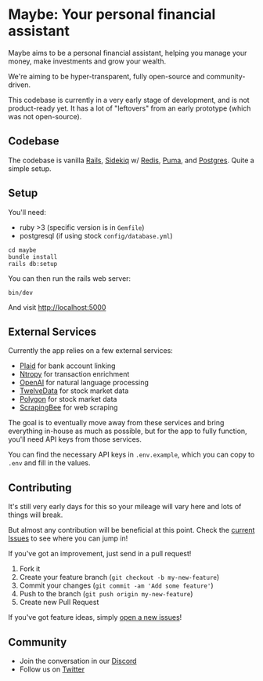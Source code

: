 # Maybe: Your personal financial assistant

Maybe aims to be a personal financial assistant, helping you manage your money, make investments and grow your wealth.

We're aiming to be hyper-transparent, fully open-source and community-driven.

This codebase is currently in a very early stage of development, and is not product-ready yet. It has a lot of "leftovers" from an early prototype (which was not open-source).

## Codebase

The codebase is vanilla [Rails](https://rubyonrails.org/), [Sidekiq](https://sidekiq.org/) w/ [Redis](https://redis.io/), [Puma](http://puma.io/), and [Postgres](https://www.postgresql.org/). Quite a simple setup.

## Setup

You'll need:

- ruby >3 (specific version is in `Gemfile`)
- postgresql (if using stock `config/database.yml`)

```shell
cd maybe
bundle install
rails db:setup
```

You can then run the rails web server:

```shell
bin/dev
```

And visit [http://localhost:5000](http://localhost:5000)

## External Services

Currently the app relies on a few external services:

- [Plaid](https://plaid.com) for bank account linking
- [Ntropy](https://www.ntropy.com) for transaction enrichment
- [OpenAI](https://openai.com) for natural language processing
- [TwelveData](https://twelvedata.com) for stock market data
- [Polygon](https://polygon.io) for stock market data
- [ScrapingBee](https://www.scrapingbee.com) for web scraping

The goal is to eventually move away from these services and bring everything in-house as much as possible, but for the app to fully function, you'll need API keys from those services.

You can find the necessary API keys in `.env.example`, which you can copy to `.env` and fill in the values.

## Contributing

It's still very early days for this so your mileage will vary here and lots of things will break.

But almost any contribution will be beneficial at this point. Check the [current Issues](https://github.com/maybe-finance/maybe/issues) to see where you can jump in!

If you've got an improvement, just send in a pull request!

1. Fork it
2. Create your feature branch (`git checkout -b my-new-feature`)
3. Commit your changes (`git commit -am 'Add some feature'`)
4. Push to the branch (`git push origin my-new-feature`)
5. Create new Pull Request

If you've got feature ideas, simply [open a new issues](https://github.com/maybe-finance/maybe/issues/new)!

## Community

- Join the conversation in our [Discord](https://discord.gg/rDZFvtGcxx)
- Follow us on [Twitter](https://twitter.com/maybe)

